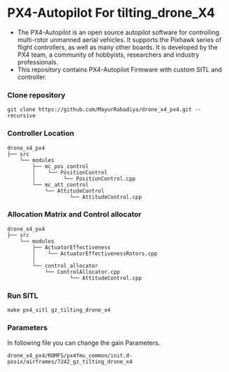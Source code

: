 # PX4-Autopilot For tilting_drone_X4

- The PX4-Autopilot is an open source autopilot software for controlling multi-rotor unmanned aerial vehicles. It supports the Pixhawk series of flight controllers, as well as many other boards. It is developed by the PX4 team, a community of hobbyists, researchers and industry professionals.
- This repository contains PX4-Autopilot Firmware with custom SITL and controller.

### Clone repository
```
git clone https://github.com/MayurRabadiya/drone_x4_px4.git --recursive
```

### Controller Location
    drone_x4_px4
    ├── src
        └── modules
            ├── mc_pos_control
            │    └── PositionControl
            │         └── PositionControl.cpp
            └── mc_att_control
                └── AttitudeControl
                        └── AttitudeControl.cpp
                        
### Allocation Matrix and Control allocator
    drone_x4_px4
    ├── src
        └── modules
            ├── ActuatorEffectiveness
            │    └── ActuatorEffectivenessRotors.cpp
            │         
            └── control_allocator
                └── ControlAllocator.cpp
                        └── AttitudeControl.cpp
### Run SITL
```
make px4_sitl gz_tilting_drone_x4
```
### Parameters
In following file you can change the gain Parameters.
```
drone_x4_px4/ROMFS/px4fmu_common/init.d-posix/airframes/7242_gz_tilting_drone_x4
```
